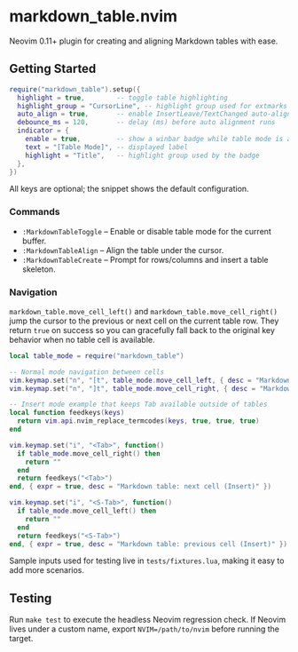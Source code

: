 # markdown_table.nvim
Neovim 0.11+ plugin for creating and aligning Markdown tables with ease.

## Getting Started
```lua
require("markdown_table").setup({
  highlight = true,        -- toggle table highlighting
  highlight_group = "CursorLine", -- highlight group used for extmarks
  auto_align = true,       -- enable InsertLeave/TextChanged auto-alignment
  debounce_ms = 120,       -- delay (ms) before auto alignment runs
  indicator = {
    enable = true,         -- show a winbar badge while table mode is active
    text = "[Table Mode]", -- displayed label
    highlight = "Title",   -- highlight group used by the badge
  },
})
```
All keys are optional; the snippet shows the default configuration.

### Commands
- `:MarkdownTableToggle` – Enable or disable table mode for the current buffer.
- `:MarkdownTableAlign` – Align the table under the cursor.
- `:MarkdownTableCreate` – Prompt for rows/columns and insert a table skeleton.

### Navigation
`markdown_table.move_cell_left()` and `markdown_table.move_cell_right()` jump the cursor to the previous or next cell on the current table row. They return `true` on success so you can gracefully fall back to the original key behavior when no table cell is available.

```lua
local table_mode = require("markdown_table")

-- Normal mode navigation between cells
vim.keymap.set("n", "[t", table_mode.move_cell_left, { desc = "Markdown table: previous cell" })
vim.keymap.set("n", "]t", table_mode.move_cell_right, { desc = "Markdown table: next cell" })

-- Insert mode example that keeps Tab available outside of tables
local function feedkeys(keys)
  return vim.api.nvim_replace_termcodes(keys, true, true, true)
end

vim.keymap.set("i", "<Tab>", function()
  if table_mode.move_cell_right() then
    return ""
  end
  return feedkeys("<Tab>")
end, { expr = true, desc = "Markdown table: next cell (Insert)" })

vim.keymap.set("i", "<S-Tab>", function()
  if table_mode.move_cell_left() then
    return ""
  end
  return feedkeys("<S-Tab>")
end, { expr = true, desc = "Markdown table: previous cell (Insert)" })
```

Sample inputs used for testing live in `tests/fixtures.lua`, making it easy to add more scenarios.

## Testing
Run `make test` to execute the headless Neovim regression check.
If Neovim lives under a custom name, export `NVIM=/path/to/nvim` before running the target.
